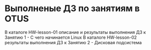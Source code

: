 # Выполненые ДЗ по занятиям в OTUS
В каталоге HW-lesson-01 описание и результаты выполнения ДЗ к Занятию 1 - С чего начинается Linux
В каталоге HW-lesson-02 результаты выполнения ДЗ к Занятию 2 - Дисковая подсистема
